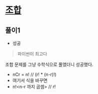 # [조합](https://www.acmicpc.net/problem/2407)

## 풀이1
- 성공

> 파이썬이 최고다

조합 문제를 그냥 수학식으로 풀앴더니 성공했다.
- nCr = n! // (r! * (n-r)!)
- 여기서 식을 바꾸면
- n!<n-r 까지 곱셈> // r!